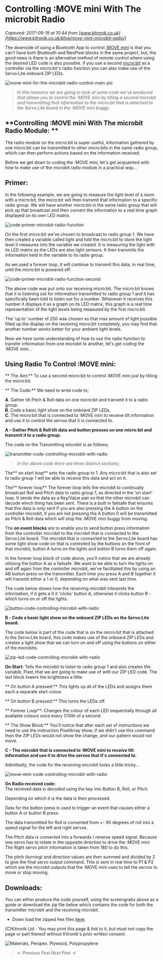 # Controlling :MOVE mini With The microbit Radio

_Captured: 2017-09-19 at 10:44 from [www.kitronik.co.uk](https://www.kitronik.co.uk/blog/move-mini-microbit-radio/)_

The downside of using a Bluetooth App to control [:MOVE mini](https://www.kitronik.co.uk/5624-move-mini-buggy-kit-excl-microbit.html) is that you can't have both Bluetooth and NeoPixel blocks in the same project, but, the good news is there is an alternative method of remote control where using the desired LED code is also possible. if you use a second [micro:bit](https://www.kitronik.co.uk/5613-bbc-microbit-board-only.html) as a controller via the micro:bit's radio function you can also make use of the Servo:Lite onboard ZIP LEDs.

![move-mini-for-the-microbit-radio-control-main-pic](https://www.kitronik.co.uk/wp/wp-content/uploads/2017/06/move-mini-for-the-microbit-radio-control-main-pic.jpg)

> _In this resource we are going to look at some code we've produced that allows you to control the :MOVE mini by tilting a second microbit and transmitting that information to the micro:bit that is attached to the Servo:Lite board in the :MOVE mini buggy._

## **Controlling :MOVE mini With The microbit Radio Module: **

The radio module on the micro:bit is super useful, information gathered by one micro:bit can be transmitted to other micro:bits in the same radio group, which can then perform actions based on the information received.

Before we get down to coding the :MOVE mini, let's get acquainted with how to make use of the microbit radio module in a practical way...

## Primer:

In the following example, we are going to measure the light level of a room with a micro:bit, the micro:bit will then transmit that information to a specific radio group. We will have another micro:bit in the same radio group that will pick up that broadcast and then convert the information to a real time graph displayed on its own LED matrix.

![code-primer-microbit-radio-function](https://www.kitronik.co.uk/wp/wp-content/uploads/2017/06/code-primer-microbit-radio-function.jpg)

On the first micro:bit we've chosen to broadcast to radio group 1. We have then created a variable called light and told the micro:bit to store the light level it measures into the variable we created. It is measuring the light with its LED matrix as the LEDs are also light sensors. It then transmits the information held in the variable to its radio group.

As we used a forever loop, it will continue to transmit this data, in real time, until the micro:bit is powered off.

![code-primer-microbit-radio-function-second](https://www.kitronik.co.uk/wp/wp-content/uploads/2017/06/code-primer-microbit-radio-function-second.jpg)

The above code was put onto our receiving micro:bit. The micro:bit knows that it is listening out for information transmitted to radio group 1 and it has specifically been told to listen out for a number. Whenever it receives this number it displays it as a graph on its LED matrix, this graph is a real time representation of the light levels being measured by the first micro:bit.

The 'up to' number of 250 was chosen so that max amount of light possible filled up the display on the receiving micro:bit completely, you may find that another number works better for your ambient light levels.

Now we have some understanding of how to use the radio function to transfer information from one microbit to another, let's get coding the :MOVE mini...

## **Using Radio To Control :MOVE mini:**

** The Aim:** To use a second micro:bit to control :MOVE mini just by tilting the micro:bit.

** The Code:** We need to write code to;

**A**. Gather tilt Pitch & Roll data on one micro:bit and transmit it to a radio group.  
**B**. Code a basic light show on the onboard ZIP LEDs.  
**C**. The micro:bit that is connected to :MOVE mini to receive tilt information and use it to control the servos that it is connected to.

**A - Gather Pitch & Roll tilt data and button presses on one micro:bit and transmit it to a radio group.**

The code on the Transmitting microbit is as follows;

![transmitter-code-controlling-microbit-with-radio](https://www.kitronik.co.uk/wp/wp-content/uploads/2017/06/transmitter-code-controlling-microbit-with-radio.jpg)

> _In the above code there are three distinct sections;_

The** on start loop** sets the radio group to 1. Any micro:bit that is also set to radio group 1 will be able to receive this data and act on it.

The** forever loop** The forever loop tells the microbit to continually broadcast Roll and Pitch data to radio group 1, as directed in the 'on start' loop. It sends the data as a Key/Value pair so that the other microbit can decode which thing has been sent. There is a built in failsafe that ensures that this data is only sent if you are also pressing the A button on the controller microbit, if you are not pressing the A button 0 will be transmitted as Pitch & Roll data which will stop the :MOVE mini buggy from moving.

The **on event blocks** are to enable you to send button press information from the controller microbit to the microbit that is connected to the Servo:Lite board. The microbit that is connected to the Servo:Lite board has some light show code on that is controlled by the buttons on the front of that microbit, button A turns on the lights and button B turns them off again.

In the forever loop block of code above, you'll notice that we are already utilising the button A as a failsafe. We want to be able to turn the lights on and off again from the controller microbit, we've facilitated this by using an AB button press on the transmitter. Each time you press A and B together it will transmit either a 1 or 0, depending on what was sent last time.

The code below shows how the receiving microbit interprets the information; if it gets a 0 it 'clicks' button A, otherwise it clicks button B - which turns on or off the lights.

![button-code-controlling-microbit-with-radio](https://www.kitronik.co.uk/wp/wp-content/uploads/2017/06/button-code-controlling-microbit-with-radio.jpg)

**B - Code a basic light show on the onboard ZIP LEDs on the Servo:Lite board:**

The code below is part of the code that is on the micro:bit that is attached to the Servo:Lite board, this code makes use of the onboard ZIP LEDs and creates a light show that we can turn on and off using the buttons on either of the microbits.

![zip-led-code-controlling-microbit-with-radio](https://www.kitronik.co.uk/wp/wp-content/uploads/2017/06/zip-led-code-controlling-microbit-with-radio.jpg)

**On Start:** Tells the microbit to listen to radio group 1 and also creates the variable, Pixel, that we are going to make use of with our ZIP LED code. The last block lowers the brightness a little.

** On button A pressed:** This lights up all of the LEDs and assigns them each a separate start colour.

** On button B pressed:** This turns the LEDs off.

** Forever Loop**: Changes the colour of each LED sequentially through all available colours once every 1/10th of a second.

** The Show Block:** You'll notice that after each set of instructions we need to use the instruction PixelArray show, if we didn't use this command then the ZIP LEDs would not show the change, and our pattern would not move.

**C - The microbit that is connected to :MOVE mini to receive tilt information and use it to drive the servos that It's connected to.**

Admittedly, the code for the receiving microbit looks a little tricky…

![move-mini-code-controlling-microbit-with-radio](https://www.kitronik.co.uk/wp/wp-content/uploads/2017/06/move-mini-code-controlling-microbit-with-radio.jpg)

**On Radio received code:**  
The received data is decoded using the key into Button B, Roll, or Pitch.

Depending on which it is the data is then processed.

Data for the button press is used to trigger an event that causes either a button A or button B press.

The data transmitted for Roll is converted from +- 90 degrees of roll into a speed signal for the left and right servos.

The Pitch data is converted into a forwards / reverse speed signal. Because one servo has to rotate in the opposite direction to drive the :MOVE mini The Right servo pitch information is taken from 180 to do this.

The pitch (turning) and direction values are then summed and divided by 2 to give the final servo output command. This is sent in real time to P1 & P2 which are the microbit outputs that the :MOVE mini uses to tell the servos to move or stop moving.

## Downloads:

You can either produce the code yourself, using the screengrabs above as a guide or download the zip file below which contains the code for both the transmitter microbit and the receiving microbit.

  * Down load the zipped hex files [here](https://www.kitronik.co.uk/zip/radio-controlled-move-mini-hex-files.zip).

(C)Kitronik Ltd - You may print this page & link to it, but must not copy the page or part thereof without Kitronik's prior written consent.

![Materials, Perspex. Plywood, Polypropylene](https://www.kitronik.co.uk/img/banners/materials.png)

> _<- Previous Post Next Post ->_
